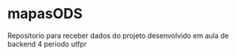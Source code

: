 # mapasODS
Repositorio para receber dados do projeto desenvolvido em aula de backend 4 periodo utfpr
